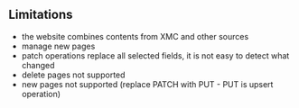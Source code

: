 ## Limitations

- the website combines contents from XMC and other sources
- manage new pages
- patch operations replace all selected fields, it is not easy to detect what changed
- delete pages not supported
- new pages not supported (replace PATCH with PUT - PUT is upsert operation)
